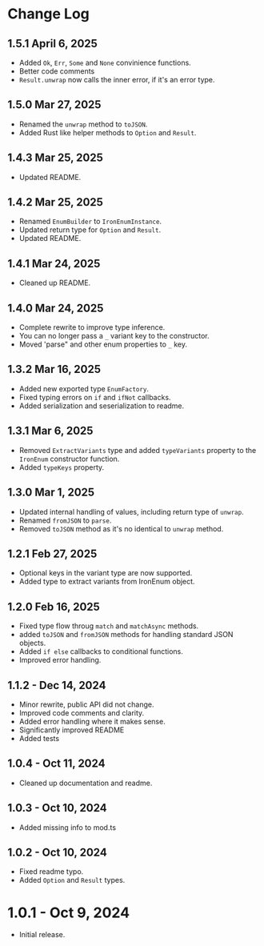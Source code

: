 # Change Log

## 1.5.1 April 6, 2025
- Added `Ok`, `Err`, `Some` and `None` convinience functions.
- Better code comments
- `Result.unwrap` now calls the inner error, if it's an error type.

## 1.5.0 Mar 27, 2025
- Renamed the `unwrap` method to `toJSON`.
- Added Rust like helper methods to `Option` and `Result`.

## 1.4.3 Mar 25, 2025
- Updated README.

## 1.4.2 Mar 25, 2025
- Renamed `EnumBuilder` to `IronEnumInstance`.
- Updated return type for `Option` and `Result`.
- Updated README.

## 1.4.1 Mar 24, 2025
- Cleaned up README.

## 1.4.0 Mar 24, 2025
- Complete rewrite to improve type inference.
- You can no longer pass a `_` variant key to the constructor.
- Moved 'parse" and other enum properties to `_` key.

## 1.3.2 Mar 16, 2025
- Added new exported type `EnumFactory`.
- Fixed typing errors on `if` and `ifNot` callbacks.
- Added serialization and seserialization to readme.

## 1.3.1 Mar 6, 2025
- Removed `ExtractVariants` type and added `typeVariants` property to the `IronEnum` constructor function.
- Added `typeKeys` property.

## 1.3.0 Mar 1, 2025
- Updated internal handling of values, including return type of `unwrap`.
- Renamed `fromJSON` to `parse`.
- Removed `toJSON` method as it's no identical to `unwrap` method.

## 1.2.1 Feb 27, 2025
- Optional keys in the variant type are now supported.
- Added type to extract variants from IronEnum object.

## 1.2.0 Feb 16, 2025
- Fixed type flow throug `match` and `matchAsync` methods.
- added `toJSON` and `fromJSON` methods for handling standard JSON objects.
- Added `if else` callbacks to conditional functions.
- Improved error handling.

## 1.1.2 - Dec 14, 2024
- Minor rewrite, public API did not change.
- Improved code comments and clarity.
- Added error handling where it makes sense.
- Significantly improved README
- Added tests

## 1.0.4 - Oct 11, 2024
- Cleaned up documentation and readme.
  
## 1.0.3 - Oct 10, 2024
- Added missing info to mod.ts

## 1.0.2 - Oct 10, 2024
- Fixed readme typo.
- Added `Option` and `Result` types.

# 1.0.1 - Oct 9, 2024
- Initial release.